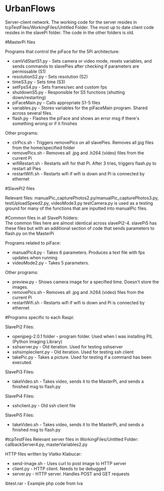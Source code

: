 # UrbanFlows

Server-client network. The working code for the server resides in tcpTestFiles/WorkingFiles/Untitled Folder.
The most up to date client code resides in the slavePi folder. The code in the other folders is old.

#MasterPi files

Programs that control the piFace for the 5Pi architecture:   
*   camVidStartS1.py - Sets camera or video mode, resets variables, and sends commands to slavePies after checking if parameters are permissable (S1)   
*   resolutionS2.py - Sets resolution (S2)   
*   timeS3.py - Sets time (S3)   
*   setFpsS4.py - Sets frames/sec and custom fps    
*   shutdownS5.py - Responsible for S5 functions (shutting down/restarting)   
*   piFaceMain.py - Calls appropriate S1-5 files   
*   variables.py - Stores variables for the piFaceMain program.  Shared across several files.  
*   flash.py - Flashes the piFace and shows an error msg if there's something wrong or if it finishes   

Other programs:   
*   clrPics.sh - Triggers removePics on all slavePies.  Removes all jpg files from the home/specified folder   
*   removePics.sh - Removes all .jpg and .h264 (video) files from the current Pi   
*   wifiRestart.sh - Restarts wifi for that Pi.  After 3 tries, triggers flash.py to restart all Pies   
*   restartWifi.sh - Restarts wifi if wifi is down and Pi is connected by ethernet   

#SlavePi2 files

Relevant files:
manualPic_capturePhotos2.py/manualPic_capturePhotos3.py, testUploadSpeed2.py, videoMode3.py
testCamera.py is used as a testing ground for many of the functions that are inputted into manualPic files.

#Common files in all SlavePi folders:   
The common files here are almost identical across slavePi2-4.  slavePi5 has these files but with an additional
section of code that sends parameters to flash.py on the MasterPi   

Programs related to piFace:   
*   manualPic4.py - Takes 6 parameters.  Produces a text file with fps updates when running   
*   videoMode2.py - Takes 5 parameters.   

Other programs:   
*   preview.py - Shows camera image for a specified time.  Doesn't store the images.   
*   removePics.sh - Removes all .jpg and .h264 (video) files from the current Pi   
*   restartWifi.sh - Restarts wifi if wifi is down and Pi is connected by ethernet   

#Programs specific to each Raspi:   

SlavePi2 Files:   
*   openjpeg-2.0.1 folder - program folder.  Used when I was installing PIL (Python Imaging Library)   
*   sshserver.py - Old iteration.  Used for testing sshserver   
*   sshsimpleclient.py - Old iteration.  Used for testing ssh client   
*   takePic.py - Takes a picture.  Used for testing if a command has been executed.   

SlavePi3 Files:   
*   takeVideo.sh - Takes video, sends it to the MasterPi, and sends a finished msg to flash.py   

SlavePi4 Files:    
*   sshclient.py - Old ssh client file   

SlavePi5 Files:   
*   takeVideo.sh - Takes video, sends it to the MasterPi, and sends a finished msg to flash.py  

#tcpTestFiles
Relevant server files in WorkingFiles/Untitled Folder:
callbackServer4.py, masterVariables2.py

HTTP files written by Vlatko Klabucar:
*   send-image.sh - Uses curl to post image to HTTP server
*   client.py - HTTP client.  Needs to be debugged
*   server.py - HTTP server.  Handles POST and GET requests

ibtest.rar - Example php code from Iva

